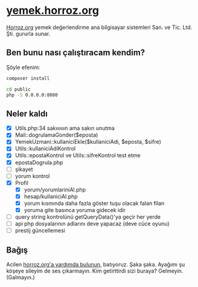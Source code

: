 # [yemek.horroz.org](https://yemek.horroz.org)
[Horroz.org](https://horroz.org) yemek değerlendirme ana bilgisayar sistemleri San. ve Tic. Ltd. Şti. gururla sunar.

## Ben bunu nası çalıştıracam kendim?
Şöyle efenim:
```bash
composer install

cd public
php -S 0.0.0.0:8080
```

## Neler kaldı
- [X] Utils.php:34 sakııııııın ama sakın unutma
- [X] Mail::dogrulamaGonder($eposta)
- [X] YemekUzmani::kullaniciEkle($kullaniciAdi, $eposta, $sifre)
- [X] Utils::kullaniciAdiKontrol
- [X] Utils::epostaKontrol ve Utils::sifreKontrol test etme
- [X] epostaDogrula.php
- [ ] şikayet
- [ ] yorum kontrol
- [X] Profil
    - [X] yorum/yorumlariniAl.php
    - [X] hesap/kullaniciAl.php
    - [X] yorum kısmında daha fazla göster tuşu olacak falan filan
    - [X] yoruma gite basınca yoruma gidecek idir
- [ ] query string kontrolünü getQueryData()'ya geçir her yerde
- [ ] api php dosyalarının adlarını deve yapacaz (deve cüce oyunu)
- [ ] prestij güncellemesi

## Bağış
Acilen [horroz.org'a yardımda bulunun](https://wiki.horroz.org/wiki/Horrozpedi:Bağış), batıyoruz. Şaka şaka. Ayağımı şu köşeye sileyim de ses çıkarmayın. Kim getirttirdi sizi buraya? Gelmeyin. (Galmayın.)
